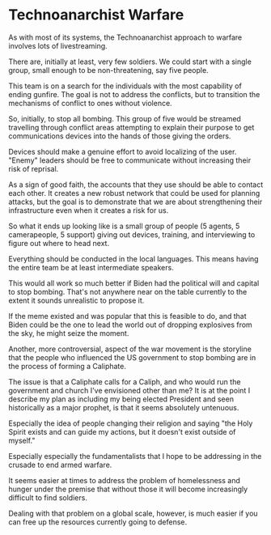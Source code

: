 # Technoanarchist Warfare

As with most of its systems, the Technoanarchist approach to warfare involves lots of livestreaming.

There are, initially at least, very few soldiers. We could start with a single group, small enough to be non-threatening, say five people.

This team is on a search for the individuals with the most capability of ending gunfire. The goal is not to address the conflicts, but to transition the mechanisms of conflict to ones without violence.

So, initially, to stop all bombing. This group of five would be streamed travelling through conflict areas attempting to explain their purpose to get communications devices into the hands of those giving the orders.

Devices should make a genuine effort to avoid localizing of the user. "Enemy" leaders should be free to communicate without increasing their risk of reprisal.

As a sign of good faith, the accounts that they use should be able to contact each other. It creates a new robust network that could be used for planning attacks, but the goal is to demonstrate that we are about strengthening their infrastructure even when it creates a risk for us.

So what it ends up looking like is a small group of people (5 agents, 5 camerapeople, 5 support) giving out devices, training, and interviewing to figure out where to head next.

Everything should be conducted in the local languages. This means having the entire team be at least intermediate speakers.

This would all work so much better if Biden had the political will and capital to stop bombing. That's not anywhere near on the table currently to the extent it sounds unrealistic to propose it.

If the meme existed and was popular that this is feasible to do, and that Biden could be the one to lead the world out of dropping explosives from the sky, he might seize the moment.

Another, more controversial, aspect of the war movement is the storyline that the people who influenced the US government to stop bombing are in the process of forming a Caliphate.

The issue is that a Caliphate calls for a Caliph, and who would run the government and church I've envisioned other than me? It is at the point I describe my plan as including my being elected President and seen historically as a major prophet, is that it seems absolutely untenuous.

Especially the idea of people changing their religion and saying "the Holy Spirit exists and can guide my actions, but it doesn't exist outside of myself."

Especially especially the fundamentalists that I hope to be addressing in the crusade to end armed warfare.

It seems easier at times to address the problem of homelessness and hunger under the premise that without those it will become increasingly difficult to find soldiers.

Dealing with that problem on a global scale, however, is much easier if you can free up the resources currently going to defense.